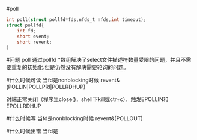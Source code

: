 

#poll
```c
int poll(struct pollfd*fds,nfds_t nfds,int timeout);
struct pollfd{
    int fd;
    short event;
    short revent;
}
```

#问题
poll 通过pollfd *数组解决了select文件描述符数量受限的问题，并且不需要重复的初始化.但是仍然没有解决需要轮询的问题。

#什么时候可读
当fd是nonblocking时候
    revent&(POLLIN|POLLPRI|POLLRDHUP)

对端正常关闭（程序里close()，shell下kill或ctr+c），触发EPOLLIN和EPOLLRDHUP

#什么时候写
当fd是nonblocking时候
    revent&(POLLOUT)

#什么时候出错
当fd是